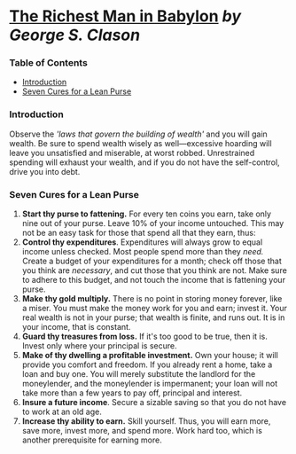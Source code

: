 # [The Richest Man in Babylon](https://www.goodreads.com/book/show/1052.The_Richest_Man_in_Babylon?ac=1&from_search=true&qid=xbYQ53V0JN&rank=1) *by George S. Clason*

### Table of Contents

- [Introduction](#INTRODUCTION)
- [Seven Cures for a Lean Purse](#Seven-Cures-for-a-Lean-Purse)

### Introduction

Observe the *'laws that govern the building of wealth'* and you will gain wealth. Be sure to spend wealth wisely as well—excessive hoarding will leave you unsatisfied and miserable, at worst robbed. Unrestrained spending will exhaust your wealth, and if you do not have the self-control, drive you into debt.

### Seven Cures for a Lean Purse

1. **Start thy purse to fattening.** For every ten coins you earn, take only nine out of your purse. Leave 10% of your income untouched. This may not be an easy task for those that spend all that they earn, thus: 
2. **Control thy expenditures**. Expenditures will always grow to equal income unless checked. Most people spend more than they *need.* Create a budget of your expenditures for a month; check off those that you think are *necessary*, and cut those that you think are not. Make sure to adhere to this budget, and not touch the income that is fattening your purse.
3. **Make thy gold multiply.** There is no point in storing money forever, like a miser. You must make the money work for you and earn; invest it. Your real wealth is not in your purse; that wealth is finite, and runs out. It is in your income, that is constant.
4. **Guard thy treasures from loss.** If it's too good to be true, then it is. Invest only where your principal is secure. 
5. **Make of thy dwelling a profitable investment.** Own your house; it will provide you comfort and freedom. If you already rent a home, take a loan and buy one. You will merely substitute the landlord for the moneylender, and the moneylender is impermanent; your loan will not take more than a few years to pay off, principal and interest. 
5. **Insure a future income**. Secure a sizable saving so that you do not have to work at an old age.
5. **Increase thy ability to earn.** Skill yourself. Thus, you will earn more, save more, invest more, and spend more. Work hard too, which is another prerequisite for earning more.
